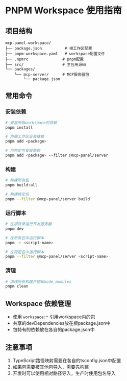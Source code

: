 # PNPM Workspace 使用指南

## 项目结构

```
mcp-panel-workspace/
├── package.json          # 根工作区配置
├── pnpm-workspace.yaml   # workspace配置文件  
├── .npmrc               # pnpm配置
├── src/                 # 主应用源码
└── packages/
    └── mcp-server/      # MCP服务器包
        └── package.json
```

## 常用命令

### 安装依赖
```bash
# 安装所有workspace的依赖
pnpm install

# 为根工作区安装依赖
pnpm add <package> 

# 为特定包安装依赖
pnpm add <package> --filter @mcp-panel/server
```

### 构建
```bash
# 构建所有包
pnpm build:all

# 构建特定包
pnpm --filter @mcp-panel/server build
```

### 运行脚本
```bash
# 在根目录运行开发服务器
pnpm dev

# 在所有包中运行脚本
pnpm -r <script-name>

# 在特定包中运行脚本
pnpm --filter @mcp-panel/server <script-name>
```

### 清理
```bash
# 清理所有构建产物和node_modules
pnpm clean
```

## Workspace 依赖管理

- 使用 `workspace:*` 引用workspace内的包
- 共享的devDependencies放在根package.json中
- 包特有的依赖放在各自的package.json中

## 注意事项

1. TypeScript路径映射需要在各自的tsconfig.json中配置
2. 如果包需要被其他包导入，需要先构建
3. 开发时可以使用相对路径导入，生产时使用包名导入 